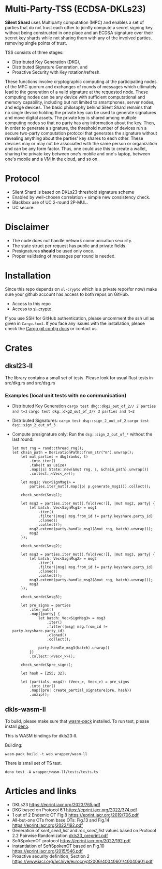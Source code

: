 # Multi-Party-TSS (ECDSA-DKLs23)

**Silent Shard**  uses 
Multiparty computation (MPC) and enables a set of parties that do
not trust each other to jointly compute a secret signing key without 
being constructed in one place and an ECDSA signature over their secret key shards 
while not sharing them with any of the involved parties, removing single points of trust.

TSS consists of three stages:

- Distributed Key Generation (DKG),
- Distributed Signature Generation, and
- Proactive Security with Key rotation/refresh.

These functions involve cryptographic computing at the participating
nodes of the MPC quorum and exchanges of rounds of messages which
ultimately lead to the generation of a valid signature at the
requested node. These computing nodes can be any device with
sufficient computational and memory capability, including but not
limited to smartphones, server nodes, and edge devices. The basic
philosophy behind Silent Shard remains that no single device holding
the private key can be used to generate signatures and move digital
assets. The private key is shared among multiple computing nodes so
that no party has any information about the key. Then, in order to
generate a signature, the threshold number of devices run a secure
two-party computation protocol that generates the signature without
revealing anything about the parties' key shares to each other. These
devices may or may not be associated with the same person or
organization and can be any form factor. Thus, one could use this to
create a wallet, sharing the private key between one's mobile and
one's laptop, between one's mobile and a VM in the cloud, and so on.


# Protocol

- Silent Shard is based on DKLs23 threshold signature scheme
- Enabled by well-chosen correlation + simple new consistency check.
- Blackbox use of UC 2-round 2P-MUL. 
- UC secure.

# Disclaimer
- The code does not handle network communication security.
- The state struct per request has public and private fields.
- Presignatures **should** be used only once.
- Proper validating of messages per round is needed.



# Installation

Since this repo depends on `sl-crypto` which is a private repo(for now) make sure your github account has access to both repos on GitHub.
- Access to this repo
- Access to [sl-crypto](https://github.com/silence-laboratories/sl-crypto)

If you use SSH for GitHub authentication, please uncomment the ssh url as given in `Cargo.toml`.
If you face any issues with the installation, please check the [Cargo git config docs](https://doc.rust-lang.org/cargo/appendix/git-authentication.html) or contact us.

# Crates

## dksl23-ll

The library contains a small set of tests. Please look for usual Rust
tests in src/dkg.rs and src/dsg.rs
 ### Εxamples (local unit tests with no communication)
- Distributed Key Generation
  `cargo test dkg::dkg2_out_of_2// 2 parties and t=2`
  `cargo test dkg::dkg2_out_of_3// 3 parties and t=2`

- Distributed Signatures:
    `cargo test dsg::sign_2_out_of_2`
    `cargo test dsg::sign_2_out_of_3`

- Compute presignature only:
    Run the  `dsg::sign_2_out_of_*` without the last round:

      let mut rng = rand::thread_rng();
      let chain_path = DerivationPath::from_str("m").unwrap();
          let mut parties = dkg(ranks, t)
              .into_iter()
              .take(t as usize)
              .map(|s| State::new(&mut rng, s, &chain_path).unwrap())
              .collect::<Vec<_>>();

          let msg1: Vec<SignMsg1> =
              parties.iter_mut().map(|p| p.generate_msg1()).collect();

          check_serde(&msg1);

          let msg2 = parties.iter_mut().fold(vec![], |mut msg2, party| {
              let batch: Vec<SignMsg1> = msg1
                  .iter()
                  .filter(|msg| msg.from_id != party.keyshare.party_id)
                  .cloned()
                  .collect();
              msg2.extend(party.handle_msg1(&mut rng, batch).unwrap());
              msg2
          });

          check_serde(&msg2);

          let msg3 = parties.iter_mut().fold(vec![], |mut msg3, party| {
              let batch: Vec<SignMsg2> = msg2
                  .iter()
                  .filter(|msg| msg.from_id != party.keyshare.party_id)
                  .cloned()
                  .collect();
              msg3.extend(party.handle_msg2(&mut rng, batch).unwrap());
              msg3
          });

          check_serde(&msg3);

          let pre_signs = parties
              .iter_mut()
              .map(|party| {
                  let batch: Vec<SignMsg3> = msg3
                      .iter()
                      .filter(|msg| msg.from_id != party.keyshare.party_id)
                      .cloned()
                      .collect();

                  party.handle_msg3(batch).unwrap()
              })
              .collect::<Vec<_>>();

          check_serde(&pre_signs);

          let hash = [255; 32];

          let (partials, msg4): (Vec<_>, Vec<_>) = pre_signs
              .into_iter()
              .map(|pre| create_partial_signature(pre, hash))
              .unzip();


## dkls-wasm-ll

To build, please make sure that
[wasm-pack](https://rustwasm.github.io/wasm-pack/) installed. To run
test, please install [deno](https://deno.com).

This is WASM bindings for dkls23-ll.

Building:

```shell
wasm-pack build -t web wrapper/wasm-ll
```

There is small set of TS test.

```shell
deno test -A wrapper/wasm-ll/tests/tests.ts
```

# Articles and links
- DKLs23 https://eprint.iacr.org/2023/765.pdf
- DKG based on Protocol 6.1 https://eprint.iacr.org/2022/374.pdf
- 1 out of 2 Endemic OT Fig.8 https://eprint.iacr.org/2019/706.pdf
- All-but-one OTs from base OTs: Fig.13 and Fig.14 https://eprint.iacr.org/2022/192.pdf
- Generation of *sent_seed_list* and *rec_seed_list* values ​​based on Protocol 2.2 Pairwise Randomization [dkls23_preprint.pdf](docs/dkls23_preprint.pdf)
- SoftSpokenOT protocol https://eprint.iacr.org/2022/192.pdf
- Instantiation of SoftSpokenOT based on Fig.10 https://eprint.iacr.org/2015/546.pdf
- Proactive security definition, Section 2 https://www.iacr.org/archive/eurocrypt2006/40040601/40040601.pdf
